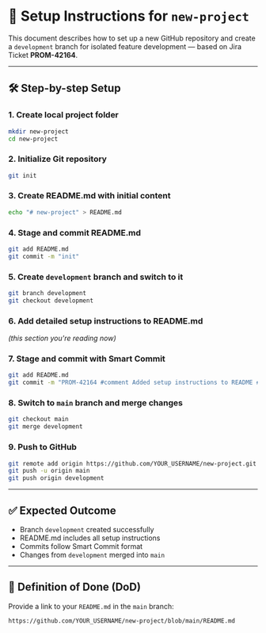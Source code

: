 
# 📘 Setup Instructions for `new-project`

This document describes how to set up a new GitHub repository and create a `development` branch for isolated feature development — based on Jira Ticket **PROM-42164**.

---

## 🛠️ Step-by-step Setup

### 1. Create local project folder
```bash
mkdir new-project
cd new-project
```

### 2. Initialize Git repository
```bash
git init
```

### 3. Create README.md with initial content
```bash
echo "# new-project" > README.md
```

### 4. Stage and commit README.md
```bash
git add README.md
git commit -m "init"
```

### 5. Create `development` branch and switch to it
```bash
git branch development
git checkout development
```

### 6. Add detailed setup instructions to README.md
_(this section you're reading now)_

### 7. Stage and commit with Smart Commit
```bash
git add README.md
git commit -m "PROM-42164 #comment Added setup instructions to README #time 30m #done"
```

### 8. Switch to `main` branch and merge changes
```bash
git checkout main
git merge development
```

### 9. Push to GitHub
```bash
git remote add origin https://github.com/YOUR_USERNAME/new-project.git
git push -u origin main
git push origin development
```

---

## ✅ Expected Outcome

- Branch `development` created successfully
- README.md includes all setup instructions
- Commits follow Smart Commit format
- Changes from `development` merged into `main`

---

## 🔗 Definition of Done (DoD)

Provide a link to your `README.md` in the `main` branch:

```
https://github.com/YOUR_USERNAME/new-project/blob/main/README.md
```
